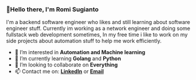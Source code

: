 ### 👋Hello there, I'm Romi Sugianto

I'm a backend software engineer who likes and still learning about software engineer stuff. Currently im working as a network engineer and doing some fullstack web development sometimes, In my free time i like to work on my side projects about automation stuff to help me work efficiently.

- 👀 I’m interested in **Automation and Machine learning**
- 🌱 I’m currently learning **Golang** and **Python**
- 💞️ I’m looking to collaborate on **Everything**
- 📫 Contact me on: **[LinkedIn](https://www.linkedin.com/in/romi-sugianto/)** or **[Email](mailto:romisugianto97@gmail.com)**

<!---
RomiSugianto/RomiSugianto is a ✨ special ✨ repository because its `README.md` (this file) appears on your GitHub profile.
You can click the Preview link to take a look at your changes.
--->

